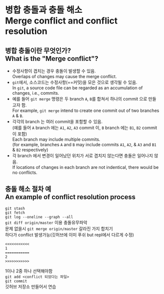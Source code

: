 # 병합 충돌과 충돌 해소<br>Merge conflict and conflict resolution

## 병합 충돌이란 무엇인가?<br>What is the "Merge conflict"?

* 수정사항이 겹치는 경우 충돌이 발생할 수 있음.<br>Overlaps of changes may cause the merge conflict.
* `git`에서, 소스코드는 수정사항(==커밋)을 모은 것으로 생각될 수 있음.<br>In `git`, a source code file can be regarded as an accumulation of changes, i.e., commits.
* 예를 들어 `git merge` 명령은 두 branch `A`, `B`를 합쳐서 하나의 commit 으로 만들고자 함.<br>For example, `git merge` intend to create one commit out of two branches `A` & `B`.
* 각각의 branch 는 여러 commit을 포함할 수 있음.<br>(예를 들어 `A` branch 에는 `A1`, `A2`, `A3` commit 이, `B` branch 에는 `B1`, `B2` commit 이 포함)<br>Each branch may include multiple commits.<br>(for example, branches `A` and `B` may include commits `A1`, `A2`, & `A3` and `B1` & `B2` respectively)
* 각 branch 에서 변경이 일어났던 위치가 서로 겹치지 않는다면 충돌은 일어나지 않음.<br>If locations of changes in each branch are not indentical, there would be no conflicts.

## 충돌 해소 절차 예<br>An example of conflict resolution process

`git stash`<br>
`git fetch`<br>
`git log --oneline --graph --all`<br>
`git diff origin/master` 이용 충돌유무파악<br>
문제 없을시 `git merge origin/master` 갈라진 가지 합치기<br>
하다가 conflict 발생가능(깃허브에 이미 푸쉬 but repl에서 다르게 수정)<br>
```
<<<<<<<<<<<
1
===========
2
>>>>>>>>>>>
```
1이나 2중 하나 선택해야함<br>
`git add <conflict 되었다는 파일>`<br>
`git commit`<br>
깃허브 저장소 만들어서 연습<br>
